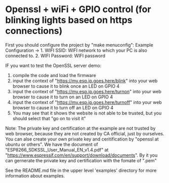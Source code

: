 # Openssl + wiFi + GPIO control (for blinking lights based on https connections)

First you should configure the project by "make menuconfig":
  Example Configuration -> 
    1. WIFI SSID: WIFI network to which your PC is also connected to. 
    2. WIFI Password: WIFI password
    
IF you want to test the OpenSSL server demo: 
  1. compile the code and load the firmware 
  2. input the context of "https://my.esp.ip.goes.here/blink" into your web browser to cause it to blink once an LED on GPIO 4
  2. input the context of "https://my.esp.ip.goes.here/turnon" into your web browser to cause it to turn on an LED on GPIO 4
  2. input the context of "https://my.esp.ip.goes.here/turnoff" into your web browser to cause it to turn off an LED on GPIO 4
  3. You may see that it shows the website is not able to be trusted, but you should select that "go on to visit it"
  
Note:
  The private key and certification at the example are not trusted by web browser, because they are not created by CA official, just by ourselves.
  You can alse create your own private key and ceritification by "openssl at ubuntu or others". 
  We have the document of "ESP8266_SDKSSL_User_Manual_EN_v1.4.pdf" at "https://www.espressif.com/en/support/download/documents". By it you can gernerate the private key and certification with the fomate of ".pem"

See the README.md file in the upper level 'examples' directory for more information about examples.

